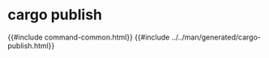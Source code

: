 # cargo publish
{{#include command-common.html}}
{{#include ../../man/generated/cargo-publish.html}}
